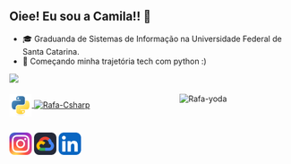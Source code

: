 ## Oiee! Eu sou a Camila!! 👋

- 🎓 Graduanda de Sistemas de Informação na Universidade Federal de Santa Catarina.
- 🐍 Começando minha trajetória tech com python :)
 
 <div>
  <a href="https://github.com/cmilaprim">
  <img height="100em" src="https://github-readme-stats.vercel.app/api/top-langs/?username=cmilaprim&layout=compact&langs_count=16&theme=dark"/>
</div>
<div style="display: inline_block"><br>
  <img align="center" alt="Mila-Python" height="40" width="40" src="https://raw.githubusercontent.com/devicons/devicon/master/icons/python/python-original.svg">
  <img align="center" alt="Rafa-Csharp" height="40" width="40" src="https://cdn.jsdelivr.net/gh/devicons/devicon/icons/git/git-plain.svg">
  <img align="right" alt="Rafa-yoda" width="200" src="https://pa1.aminoapps.com/6454/d70fe9741bdcd2bb96c9362818b1e190969d8908_hq.gif">
          
</div>
  
  ##
 
<div> 
  <a href="https://instagram.com/cmilaprim" target="_blank"><img align="center" height="40" width="40"src="https://raw.githubusercontent.com/tandpfun/skill-icons/59059d9d1a2c092696dc66e00931cc1181a4ce1f/icons/Instagram.svg" target="_blank"></a>
  <a href = "mailto:cmilaprim@gmail.com"><img align="center" height="40" width="40" src="https://raw.githubusercontent.com/tandpfun/skill-icons/59059d9d1a2c092696dc66e00931cc1181a4ce1f/icons/GCP-Dark.svg"target="_blank"></a>
  <a href="https://www.linkedin.com/in/cmilaprim/" target="_blank"><img align="center" height="40" width="40" src="https://raw.githubusercontent.com/tandpfun/skill-icons/59059d9d1a2c092696dc66e00931cc1181a4ce1f/icons/LinkedIn.svg" target="_blank"></a> 
  
</div>
